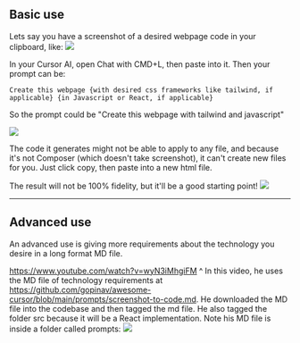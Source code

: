 ## Basic use

Lets say you have a screenshot of a desired webpage code in your clipboard, like:
![](MMTL9BO.png)

In your Cursor AI, open Chat with CMD+L, then paste into it. Then your prompt can be:
```
Create this webpage {with desired css frameworks like tailwind, if applicable} {in Javascript or React, if applicable}
```

So the prompt could be "Create this webpage with tailwind and javascript"

![](9F8i2Ka.png)

The code it generates might not be able to apply to any file, and because it's not Composer (which doesn't take screenshot), it can't create new files for you. Just click copy, then paste into a new html file.

The result will not be 100% fidelity, but it'll be a good starting point!
![](QjwTs81.png)


---

## Advanced use

An advanced use is giving more requirements about the technology you desire in a long format MD file.

https://www.youtube.com/watch?v=wyN3iMhgiFM
^ In this video, he uses the MD file of technology requirements at https://github.com/gopinav/awesome-cursor/blob/main/prompts/screenshot-to-code.md. He downloaded the MD file into the codebase and then tagged the md file. He also tagged the folder src because it will be a React implementation. Note his MD file is inside a folder called prompts:
![](8NtY8t0.png)
